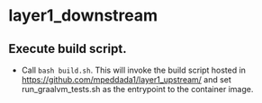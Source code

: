 # layer1_downstream

## Execute build script.
- Call `bash build.sh`. This will invoke the build script hosted in https://github.com/mpeddada1/layer1_upstream/ and set run_graalvm_tests.sh as the entrypoint to the container image. 
